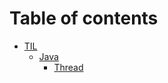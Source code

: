 # Table of contents

* [TIL](README.md)
  * [Java](til/java/README.md)
    * [Thread](til/java/thread.md)
